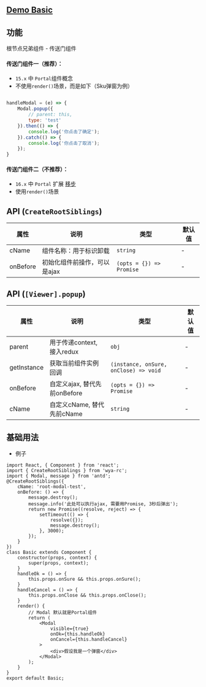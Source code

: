 ## [Demo Basic](https://wya-team.github.io/wya-rc/dist/web/create-root-silbings/Basic.html)
## 功能

根节点兄弟组件 - 传送门组件

#### 传送门组件一（推荐）：

- `15.x` 中 `Portal`组件概念 
- 不使用`render()`场景，而是如下（Sku弹窗为例）

```js

handleModal = (e) => {
	Modal.popup({
		// parent: this,
		type: 'test'
	}).then(() => {
		console.log('你点击了确定');
	}).catch(() => {
		console.log('你点击了取消');
	});
}

```
#### 传送门组件二（不推荐）：

- `16.x` 中 `Portal` 扩展 [移步](https://github.com/wya-team/wya-rc/tree/master/src/web/portal/)
- 使用`render()`场景

## API (`CreateRootSiblings`)
属性 | 说明 | 类型 | 默认值
---|---|---|---
cName | 组件名称：用于标识卸载 | `string` | -
onBefore | 初始化组件前操作，可以是ajax | `(opts = {}) => Promise` | -

## API (`[Viewer].popup`)
属性 | 说明 | 类型 | 默认值
---|---|---|---
parent | 用于传递context, 接入redux | `obj` | -
getInstance | 获取当前组件实例回调 | `(instance, onSure, onClose) => void` | -
onBefore | 自定义ajax, 替代先前onBefore | `(opts = {}) => Promise` | -
cName | 自定义cName, 替代先前cName | `string` | -

## 基础用法

- 例子
```
import React, { Component } from 'react';
import { CreateRootSiblings } from 'wya-rc';
import { Modal, message } from 'antd';
@CreateRootSiblings({
	cName: 'root-modal-test',
	onBefore: () => {
		message.destroy();
		message.info('此处可以执行ajax, 需要用Promise, 3秒后弹出');
		return new Promise((resolve, reject) => {
			setTimeout(() => {
				resolve({});
				message.destroy();
			}, 3000);
		});
	}
})
class Basic extends Component {
	constructor(props, context) {
		super(props, context);
	}
	handleOk = () => {
		this.props.onSure && this.props.onSure();
	}
	handleCancel = () => {
		this.props.onClose && this.props.onClose();
	}
	render() {
		// Modal 默认就是Portal组件
		return (
			<Modal
				visible={true}
				onOk={this.handleOk}
				onCancel={this.handleCancel}
			>
				<div>假设我是一个弹窗</div>
			</Modal>
		);
	}
}
export default Basic;

```